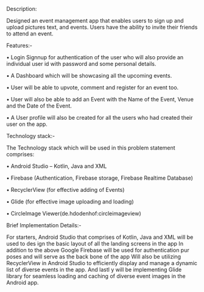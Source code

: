 Description: 

Designed an event management app that enables users to
sign up and upload pictures text, and events. Users have the ability to
invite their friends to attend an event.





Features:-

• Login Signnup for authentication of the user who will also provide an
  individual user id with password and some personal details.

• A Dashboard which will be showcasing all the upcoming events.

• User will be able to upvote, comment and register for an event too.

• User will also be able to add an Event with the Name of the Event, Venue and the Date of the Event.

• A User profile will also be created for all the users who had created their user on the app.






Technology stack:-

The Technology stack which will be used in this problem statement
comprises:


• Android Studio – Kotlin, Java and XML 

• Firebase (Authentication, Firebase storage, Firebase Realtime Database)

• RecyclerView (for effective adding of Events)

• Glide (for effective image uploading and loading)

• CircleImage Viewer(de.hdodenhof:circleimageview)




Brief Implementation Details:-

For starters, Android Studio that comprises of Kotlin, Java and XML will be
used to des ign the basic layout of all the landing screens in the app In
addition to the above Google Firebase will be used for authentication
pur poses and will serve as the back bone of the app Will also be utilizing
RecyclerView in Android Studio to efficiently display and manage a
dynamic list of diverse events in the app. And lastl y will be implementing
Glide library for seamless loading and caching of diverse event images in
the Android app.
